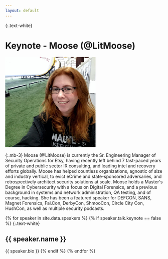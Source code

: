 ```yaml
---
layout: default
---
```


{:.text-white}
# Keynote - Moose (@LitMoose)

<img src="/assets/img/moose_headshot_bsides.jpeg" alt="Moose" height="288" width="288"/>

{:.mb-3}
Moose (@LitMoose) is currently the Sr. Engineering Manager of Security Operations for Etsy, having recently left behind 
7 fast-paced years of private and public sector IR consulting, and leading intel and recovery efforts globally. Moose 
has helped countless organizations, agnostic of size and industry vertical, to evict eCrime and state-sponsored
adversaries, and retrospectively architect security solutions at scale. Moose holds a Master's Degree in Cybersecurity
with a focus on Digital Forensics, and a previous background in systems and network administration, QA testing, and of 
course, hacking. She has been a featured speaker for DEFCON, SANS, Magnet Forensics, Fal.Con, DerbyCon, ShmooCon, 
Circle City Con, HushCon, as well as multiple security podcasts.

{% for speaker in site.data.speakers %}
{% if speaker.talk.keynote == false %}
{:.text-white}
## {{ speaker.name }}

{{ speaker.bio }}
{% endif %}
{% endfor %}